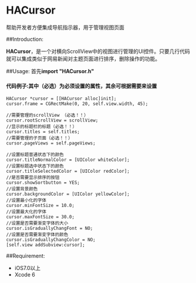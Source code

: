 # HACursor
帮助开发者方便集成导航指示器，用于管理视图页面

##Introduction:

**HACursor**，是一个对横向ScrollView中的视图进行管理的UI控件。只要几行代码就可以集成类似于网易新闻对主题页面进行排序，删除操作的功能。

##Usage:
首先**import "HACursor.h"**


#### 代码例子:其中（必选）为必须设置的属性，其余可根据需要来设置

	HACursor *cursor = [[HACursor alloc]init];
    cursor.frame = CGRectMake(0, 20, self.view.width, 45);
    
    //需要管理的scrollView （必选！！）
    cursor.rootScrollView = scrollView;
    //显示的标题栏的标题（必选！！）
    cursor.titles = self.titles; 
    //需要管理的子页面（必选！！）
    cursor.pageViews = self.pageViews;
    
    //设置标题普通状态下的颜色
    cursor.titleNormalColor = [UIColor whiteColor];
    //设置标题选中状态下的颜色
    cursor.titleSelectedColor = [UIColor redColor];
    //是否需要显示排序的按钮
    cursor.showSortbutton = YES;
    //设置背景颜色
    cursor.backgroundColor = [UIColor yellowColor];
    //设置最小化的字体
    cursor.minFontSize = 10.0;
    //设置最大化的字体
    cursor.maxFontSize = 30.0;
    //设置是否需要渐变字体的大小
    cursor.isGraduallyChangFont = NO;
    //设置是否需要渐变字体的颜色
    cursor.isGraduallyChangColor = NO;
    [self.view addSubview:cursor];
   
   
##Requirement:
* iOS7.0以上
* Xcode 6

